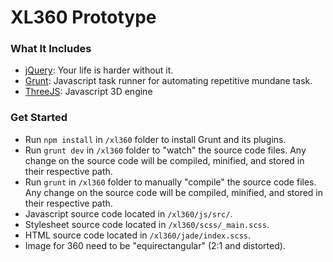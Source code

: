 XL360 Prototype
===============

### What It Includes

  * [jQuery](http://jquery.com/): Your life is harder without it.
  * [Grunt](http://gruntjs.com/): Javascript task runner for automating repetitive mundane task.
  * [ThreeJS](http://threejs.org/): Javascript 3D engine


### Get Started

* Run `npm install` in `/xl360` folder to install Grunt and its plugins.
* Run `grunt dev` in `/xl360` folder to "watch" the source code files. Any change on the source code will be compiled, minified, and stored in their respective path.
* Run `grunt` in `/xl360` folder to manually "compile" the source code files. Any change on the source code will be compiled, minified, and stored in their respective path.
* Javascript source code located in `/xl360/js/src/`.
* Stylesheet source code located in `/xl360/scss/_main.scss`.
* HTML source code located in `/xl360/jade/index.scss`.
* Image for 360 need to be "equirectangular" (2:1 and distorted).
